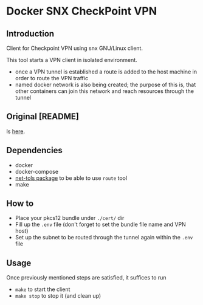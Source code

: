 # Docker SNX CheckPoint VPN

## Introduction

Client for Checkpoint VPN using snx GNU/Linux client.

This tool starts a VPN client in isolated environment.

* once a VPN tunnel is established a route is added to the host machine in order to route the VPN traffic
* named docker network is also being created; the purpose of this is, that other containers can join this network and reach resources through the tunnel

## Original [README]

Is [here](https://github.com/helvete/docker-snx-checkpoint-vpn/blob/master/README_original.md).

## Dependencies

* docker
* docker-compose
* [net-tols package](https://packages.debian.org/bullseye/net-tools) to be able to use `route` tool
* make

## How to

* Place your pkcs12 bundle under `./cert/` dir
* Fill up the `.env` file (don't forget to set the bundle file name and VPN host)
* Set up the subnet to be routed through the tunnel again within the `.env` file

## Usage

Once previously mentioned steps are satisfied, it suffices to run

* `make` to start the client
* `make stop` to stop it (and clean up)
